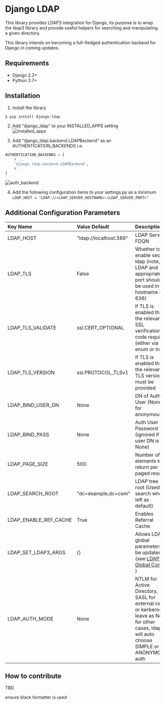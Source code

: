 # Django LDAP

This library provides LDAP3 integration for Django, its purpose is to
wrap the ldap3 library and provide useful helpers for searching and
manipulating a given directory.

This library intends on becoming a full-fledged authentication backend
for Django in coming updates.

## Requirements
* Django 2.2+
* Python 3.7+

## Installation
1. Install the library
~~~sh
$ pip install django-ldap
~~~

2. Add "django_ldap" to your INSTALLED_APPS setting  
![installed_apps](documentation/img/installed_apps.png)

3. Add "django_ldap.backend.LDAPBackend" as an AUTHENTICATION_BACKENDS i.e.

```python
AUTHENTICATION_BACKENDS = [
    # ...
    'django_ldap.backend.LDAPBackend',
    # ...
]
```
![auth_backend](documentation/img/auth_backend.png)

4. Add the following configuration items to your settings.py as a minimum
```LDAP_HOST = "LDAP://<LDAP_SERVER_HOSTNAME>:<LDAP_SERVER_PORT>"```
## Additional Configuration Parameters

| Key Name              | Value Default          | Description                                                                                                                                              | Sample                                             |
|:----------------------|:-----------------------|:---------------------------------------------------------------------------------------------------------------------------------------------------------|:---------------------------------------------------|
| LDAP_HOST             | "ldap://localhost:389" | LDAP Server FDQN                                                                                                                                         | `LDAP_HOST = "LDAP://localhost:389"`               |
| LDAP_TLS              | False                  | Whether to enable secure ldap (note, LDAP and appropriate port should be used in hostname i.e. 636)                                                      | `LDAP_TLS = False`                                 |
| LDAP_TLS_VALIDATE     | ssl.CERT_OPTIONAL      | If TLS is enabled then the relevant SSL verification code required (either via ssl enum or int)                                                          | `LDAP_TLS_VALIDATE = ssl.CERT_OPTIONAL`            |
| LDAP_TLS_VERSION      | ssl.PROTOCOL_TLSv1     | If TLS is enabled then the relevant TLS version must be provided                                                                                         | `LDAP_TLS_VERSION = False`                         |
| LDAP_BIND_USER_DN     | None                   | DN of Auth User (None for anonymous)                                                                                                                     | `LDAP_BIND_USER_DN = "cn=admin,dc=example,dc=com"` |
| LDAP_BIND_PASS        | None                   | Auth User Password (ignored if user DN is None)                                                                                                          | `LDAP_BIND_PASS = "Foo"`                           |
| LDAP_PAGE_SIZE        | 500                    | Number of elements to return per paged result                                                                                                            | `LDAP_PAGE_SIZE = 500`                             |
| LDAP_SEARCH_ROOT      | "dc=example,dc=com"    | LDAP tree root (Used for search when left as default)                                                                                                    | `LDAP_SEARCH_ROOT = "dc=example,dc=com"`           |
| LDAP_ENABLE_REF_CACHE | True                   | Enables Referral Cache                                                                                                                                   | `LDAP_ENABLE_REF_CACHE = True`                     |
| LDAP_SET_LDAP3_ARGS   | {}                     | Allows LDAP3 global parameters to be updated (see [LDAP3 Global Config](https://ldap3.readthedocs.io/en/latest/installation.html#global-configuration) ) | `LDAP_SET_LDAP3_ARGS = {'SOCKET_SIZE': 4096}`      |
| LDAP_AUTH_MODE        | None                   | NTLM for Active Directory, SASL for external cert or kerberos, leave as None for other cases, ldap3 will auto choose SIMPLE or ANONYMOUS auth            | `LDAP_AUTH_MODE = NTLM`                            |

## How to contribute
TBD

ensure black formatter is used